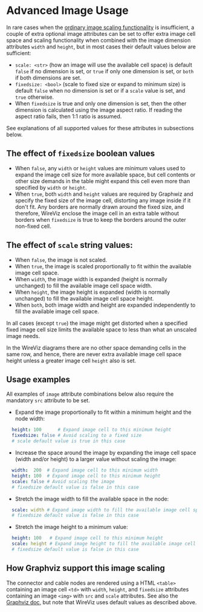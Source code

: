 # Advanced Image Usage

In rare cases when the [ordinary image scaling functionality](syntax.md#images) is insufficient, a couple of extra optional image attributes can be set to offer extra image cell space and scaling functionality when combined with the image dimension attributes `width` and `height`, but in most cases their default values below are sufficient:
- `scale: <str>` (how an image will use the available cell space) is default `false` if no dimension is set, or `true` if only one dimension is set, or `both` if both dimensions are set.
- `fixedsize: <bool>` (scale to fixed size or expand to minimum size) is default `false` when no dimension is set or if a `scale` value is set, and `true` otherwise.
- When `fixedsize` is true and only one dimension is set, then the other dimension is calculated using the image aspect ratio. If reading the aspect ratio fails, then 1:1 ratio is assumed.

See explanations of all supported values for these attributes in subsections below.

## The effect of `fixedsize` boolean values

- When `false`, any `width` or `height` values are _minimum_ values used to expand the image cell size for more available space, but cell contents or other size demands in the table might expand this cell even more than specified by `width` or `height`.
- When `true`, both `width` and `height` values are required by Graphwiz and specify the fixed size of the image cell, distorting any image inside if it don't fit. Any borders are normally drawn around the fixed size, and therefore, WireViz enclose the image cell in an extra table without borders when `fixedsize` is true to keep the borders around the outer non-fixed cell.

## The effect of `scale` string values:

- When `false`, the image is not scaled.
- When `true`, the image is scaled proportionally to fit within the available image cell space.
- When `width`, the image width is expanded (height is normally unchanged) to fill the available image cell space width.
- When `height`, the image height is expanded (width is normally unchanged) to fill the available image cell space height.
- When `both`, both image width and height are expanded independently to fill the available image cell space.

In all cases (except `true`) the image might get distorted when a specified fixed image cell size limits the available space to less than what an unscaled image needs.

In the WireViz diagrams there are no other space demanding cells in the same row, and hence, there are never extra available image cell space height unless a greater image cell `height` also is set.

## Usage examples

All examples of `image` attribute combinations below also require the mandatory `src` attribute to be set.

- Expand the image proportionally to fit within a minimum height and the node width:
```yaml
  height: 100      # Expand image cell to this minimum height
  fixedsize: false # Avoid scaling to a fixed size
  # scale default value is true in this case
```

- Increase the space around the image by expanding the image cell space (width and/or height) to a larger value without scaling the image:
```yaml
  width:  200  # Expand image cell to this minimum width
  height: 100  # Expand image cell to this minimum height
  scale: false # Avoid scaling the image
  # fixedsize default value is false in this case
```

- Stretch the image width to fill the available space in the node:
```yaml
  scale: width # Expand image width to fill the available image cell space
  # fixedsize default value is false in this case
```

- Stretch the image height to a minimum value:
```yaml
  height: 100   # Expand image cell to this minimum height
  scale: height # Expand image height to fill the available image cell space
  # fixedsize default value is false in this case
```

## How Graphviz support this image scaling

The connector and cable nodes are rendered using a HTML `<table>` containing an image cell `<td>` with `width`, `height`, and `fixedsize` attributes containing an image `<img>` with `src` and `scale` attributes. See also the [Graphviz doc](https://graphviz.org/doc/info/shapes.html#html), but note that WireViz uses default values as described above.
